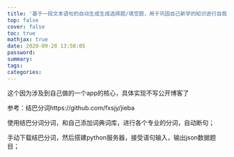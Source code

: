 ```yaml
---
title: '基于一段文本语句的自动生成生成选择题/填空题，用于巩固自己新学的知识进行自我测验‘ '
top: false
cover: false
toc: true
mathjax: true
date: 2020-09-28 13:58:05
password:
summary:
tags:
categories:
---
```




这个因为涉及到自己做的一个app的核心，具体实现不写公开博客了

参考：结巴分词https://github.com/fxsjy/jieba

使用结巴分词分词，和自己添加词典词库，进行各个专业的分词，自动断句；

手动下载结巴分词，然后搭建python服务器，接受语句输入，输出json数据题目；